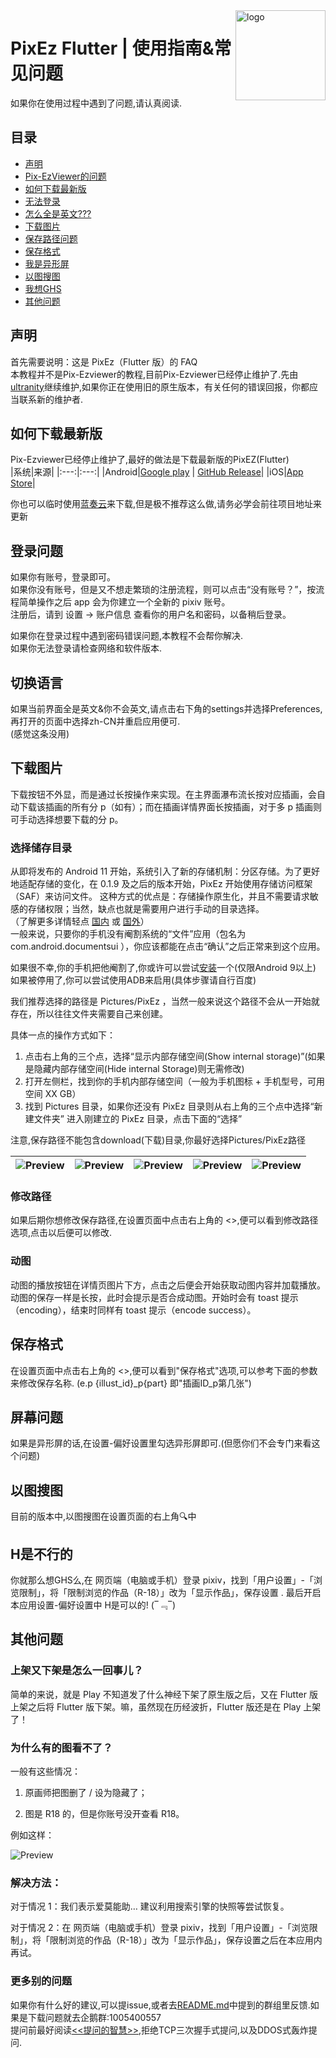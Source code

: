 <img src="https://raw.githubusercontent.com/Romani-Archman/pixez-flutter/master/android/app/src/main/res/mipmap-xxhdpi/ic_launcher_round.png" alt="logo" width="144" height="144" align="right">

# PixEz Flutter | 使用指南&常见问题 
如果你在使用过程中遇到了问题,请认真阅读.

## 目录
  * [声明](#声明)
  * [Pix-EzViewer的问题](#如何下载最新版)
  * [如何下载最新版](#如何下载最新版)
  * [无法登录](#登录问题)
  * [怎么全是英文???](#切换语言)
  * [下载图片](#下载图片)
  * [保存路径问题](#下载图片)
  * [保存格式](#保存格式)
  * [我是异形屏](#屏幕问题)
  * [以图搜图](#以图搜图)
  * [我想GHS](#H是不行的)
  * [其他问题](#其他问题)

## 声明
首先需要说明：这是 PixEz（Flutter 版）的 FAQ  
本教程并不是Pix-Ezviewer的教程,目前Pix-Ezviewer已经停止维护了.先由[ultranity](https://github.com/ultranity)继续维护,如果你正在使用旧的原生版本，有关任何的错误回报，你都应当联系新的维护者.

## 如何下载最新版
Pix-Ezviewer已经停止维护了,最好的做法是下载最新版的PixEZ(Flutter)  
|系统|来源|
|:---:|:---:|
|Android|[Google play](https://play.google.com/store/apps/details?id=com.perol.play.pixez) \| [GitHub Release](https://github.com/Notsfsssf/pixez-flutter/releases)|
|iOS|[App Store](https://apps.apple.com/cn/app/pixez/id1494435126)|

你也可以临时使用[蓝奏云](https://wwa.lanzous.com/b0ded45id)来下载,但是极不推荐这么做,请务必学会前往项目地址来更新

## 登录问题
如果你有账号，登录即可。  
如果你没有账号，但是又不想走繁琐的注册流程，则可以点击“没有账号？”，按流程简单操作之后 app 会为你建立一个全新的 pixiv 账号。  
注册后，请到 设置 -> 账户信息 查看你的用户名和密码，以备稍后登录。

如果你在登录过程中遇到密码错误问题,本教程不会帮你解决.  
如果你无法登录请检查网络和软件版本.

## 切换语言
如果当前界面全是英文&你不会英文,请点击右下角的settings并选择Preferences,再打开的页面中选择zh-CN并重启应用便可.  
(感觉这条没用)

## 下载图片
下载按钮不外显，而是通过长按操作来实现。在主界面瀑布流长按对应插画，会自动下载该插画的所有分 p（如有）；而在插画详情界面长按插画，对于多 p 插画则可手动选择想要下载的分 p。
### 选择储存目录
从即将发布的 Android 11 开始，系统引入了新的存储机制：分区存储。为了更好地适配存储的变化，在 0.1.9 及之后的版本开始，PixEz 开始使用存储访问框架（SAF）来访问文件。
这种方式的优点是：存储操作原生化，并且不需要请求敏感的存储权限；当然，缺点也就是需要用户进行手动的目录选择。  
（了解更多详情轻点 [国内](https://developer.android.com/training/data-storage/shared/documents-files) 或 [国外](https://developer.android.com/training/data-storage/shared/documents-files)）  
一般来说，只要你的手机没有阉割系统的“文件”应用（包名为 com.android.documentsui ），你应该都能在点击“确认”之后正常来到这个应用。

如果很不幸,你的手机把他阉割了,你或许可以尝试[安装](https://cdn.jsdelivr.net/gh/Romani-Archman/mycdn@master/img/DocumentsUI.apk)一个(仅限Android 9以上)  
如果被停用了,你可以尝试使用ADB来启用(具体步骤请自行百度)  

我们推荐选择的路径是 Pictures/PixEz ，当然一般来说这个路径不会从一开始就存在，所以往往文件夹需要自己来创建。

具体一点的操作方式如下：

1. 点击右上角的三个点，选择“显示内部存储空间(Show internal storage)”(如果是隐藏内部存储空间(Hide internal Storage)则无需修改)
2. 打开左侧栏，找到你的手机内部存储空间（一般为手机图标 + 手机型号，可用空间 XX GB）
3. 找到 Pictures 目录，如果你还没有 PixEz 目录则从右上角的三个点中选择“新建文件夹”
进入刚建立的 PixEz 目录，点击下面的“选择”

注意,保存路径不能包含download(下载)目录,你最好选择Pictures/PixEz路径

|![Preview](https://cdn.jsdelivr.net/gh/Romani-Archman/mycdn@1.3/img/1.jpg) | ![Preview](https://cdn.jsdelivr.net/gh/Romani-Archman/mycdn@1.3/img/2.jpg) | ![Preview](https://cdn.jsdelivr.net/gh/Romani-Archman/mycdn@1.3/img/3.jpg) | ![Preview](https://cdn.jsdelivr.net/gh/Romani-Archman/mycdn@1.3/img/4.jpg) | ![Preview](https://cdn.jsdelivr.net/gh/Romani-Archman/mycdn@1.3/img/5.jpg) |
|:---:|:---:|:---:|:---:|:---:|

### 修改路径
如果后期你想修改保存路径,在设置页面中点击右上角的 <>,便可以看到修改路径选项,点击以后便可以修改.
### 动图
动图的播放按钮在详情页图片下方，点击之后便会开始获取动图内容并加载播放。动图的保存一样是长按，此时会提示是否合成动图。开始时会有 toast 提示（encoding），结束时同样有 toast 提示（encode success）。

## 保存格式
在设置页面中点击右上角的 <>,便可以看到"保存格式"选项,可以参考下面的参数来修改保存名称.
(e.p {illust_id}_p{part} 即"插画ID\_p第几张")

## 屏幕问题
如果是异形屏的话,在设置-偏好设置里勾选异形屏即可.(但愿你们不会专门来看这个问题)

## 以图搜图
目前的版本中,以图搜图在设置页面的右上角🔍中

## H是不行的
你就那么想GHS么,在 网页端（电脑或手机）登录 pixiv，找到「用户设置」-「浏览限制」，将「限制浏览的作品（R-18）」改为「显示作品」，保存设置 . 最后开启本应用设置-偏好设置中 H是可以的! (‾﹃‾)

## 其他问题
### 上架又下架是怎么一回事儿？
简单的来说，就是 Play 不知道发了什么神经下架了原生版之后，又在 Flutter 版上架之后将 Flutter 版下架。嘛，虽然现在历经波折，Flutter 版还是在 Play 上架了！
### 为什么有的图看不了？

一般有这些情况：

1. 原画师把图删了 / 设为隐藏了；

2. 图是 R18 的，但是你账号没开查看 R18。

例如这样：

![Preview](https://github.com/Notsfsssf/pixez-flutter/raw/master/.github/Not-Unlocked.jpg)

### 解决方法：
对于情况 1：我们表示爱莫能助… 建议利用搜索引擎的快照等尝试恢复。

对于情况 2：在 网页端（电脑或手机）登录 pixiv，找到「用户设置」-「浏览限制」，将「限制浏览的作品（R-18）」改为「显示作品」，保存设置之后在本应用内再试。

### 更多别的问题
如果你有什么好的建议,可以提issue,或者去[README.md](https://github.com/Notsfsssf/pixez-flutter)中提到的群组里反馈.如果是下载问题就去企鹅群:1005400557  
提问前最好阅读[<<提问的智慧>>](http://archman.fun/2020/09/24/%E6%8F%90%E9%97%AE%E7%9A%84%E6%99%BA%E6%85%A7/),拒绝TCP三次握手式提问,以及DDOS式轰炸提问.
